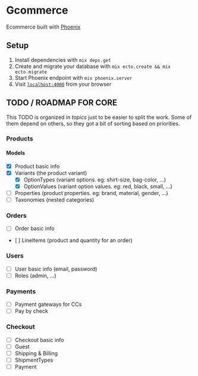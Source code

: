 # Gcommerce

Ecommerce built with [Phoenix](http://www.phoenixframework.org/)

## Setup

  1. Install dependencies with `mix deps.get`
  2. Create and migrate your database with `mix ecto.create && mix ecto.migrate`
  3. Start Phoenix endpoint with `mix phoenix.server`
  4. Visit [`localhost:4000`](http://localhost:4000) from your browser

## TODO / ROADMAP FOR CORE
This TODO is organized in _topics_ just to be easier to split the work. Some of
them depend on others, so they got a bit of sorting based on priorities.

### Products
#### Models
- [x] Product basic info
- [x] Variants (the product variant)
  - [x] OptionTypes (variant options. eg: shirt-size, bag-color, ...)
  - [x] OptionValues (variant option values. eg: red, black, small, ...)
- [ ] Properties (product properties. eg: brand, material, gender, ...)
- [ ] Taxonomies (nested categories)

### Orders
- [ ] Order basic info
- [ ] LineItems (product and quantity for an order)

### Users
- [ ] User basic info (email, password)
- [ ] Roles (admin, ...)

### Payments
- [ ] Payment gateways for CCs
- [ ] Pay by check

### Checkout
- [ ] Checkout basic info
- [ ] Guest
- [ ] Shipping & Billing
- [ ] ShipmentTypes
- [ ] Payment
